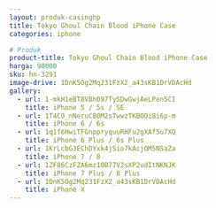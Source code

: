 ```yaml
---
layout: produk-casinghp
title: Tokyo Ghoul Chain Blood iPhone Case
categories: iphone

# Produk
product-title: Tokyo Ghoul Chain Blood iPhone Case
harga: 90000
sku: hn-3291
image-drive: 1DnK5Og2Mq231FzX2_a43sKB1DrVDAcHd
gallery:
  - url: 1-mkH1eBT8VBh097TySDwGwjAeLPen5CI
    title: iPhone 5 / 5s / SE
  - url: 1T4C0_nNeruCB0M2sTwwzTKBOOi8i6p-m
    title: iPhone 6 / 6s
  - url: 1q1f6HwiTFGnppryquuRHFu2gXAf5u7XQ
    title: iPhone 6 Plus / 6s Plus
  - url: 1KrLcbG3EChDYxk4jSio7kAcjOM5NSaZa
    title: iPhone 7 / 8
  - url: 1ZF86CzFZA6mz10B77V2sXP2udItNKNJK
    title: iPhone 7 Plus / 8 Plus
  - url: 1DnK5Og2Mq231FzX2_a43sKB1DrVDAcHd
    title: iPhone X
---
```

